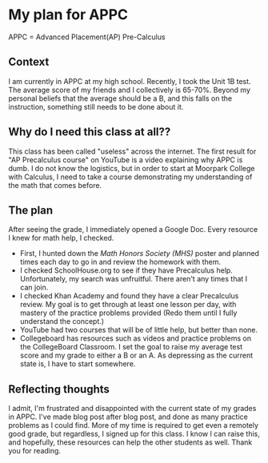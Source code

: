 # My plan for APPC
APPC = Advanced Placement(AP) Pre-Calculus
## Context
I am currently in APPC at my high school. Recently, I took the Unit 1B test. The average score of my friends and I collectively is 65-70%. 
Beyond my personal beliefs that the average should be a B, and this falls on the instruction, something still needs to be done about it.  

## Why do I need this class at all??
This class has been called "useless" across the internet. The first result for "AP Precalculus course" on YouTube is a video explaining why APPC is dumb. 
I do not know the logistics, but in order to start at Moorpark College with Calculus, I need to take a course demonstrating my understanding of the math that comes before. 

## The plan
After seeing the grade, I immediately opened a Google Doc. Every resource I knew for math help, I checked. 
- First, I hunted down the *Math Honors Society (MHS)* poster and planned times each day to go in and review the homework with them. 
- I checked SchoolHouse.org to see if they have Precalculus help. Unfortunately, my search was unfruitful. There aren't any times that I can join.
- I checked Khan Academy and found they have a clear Precalculus review. My goal is to get through at least one lesson per day, with mastery of the practice problems provided (Redo them until I fully understand the concept.)
- YouTube had two courses that will be of little help, but better than none.
- Collegeboard has resources such as videos and practice problems on the CollegeBoard Classroom.
I set the goal to raise my average test score and my grade to either a B or an A. As depressing as the current state is, I have to start somewhere. 

## Reflecting thoughts
I admit, I'm frustrated and disappointed with the current state of my grades in APPC. I've made blog post after blog post, and done as many practice problems as I could find. More of my time is required to get even a remotely good grade, but regardless, I signed up for this class. I know I can raise this, and hopefully, these resources can help the other students as well. Thank you for reading. 
